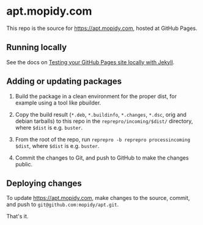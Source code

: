 # apt.mopidy.com

This repo is the source for https://apt.mopidy.com, hosted at GitHub Pages.


## Running locally

See the docs on [Testing your GitHub Pages site locally with Jekyll][1].

[1]: https://help.github.com/en/articles/testing-your-github-pages-site-locally-with-jekyll


## Adding or updating packages

1. Build the package in a clean environment for the proper dist, for example
   using a tool like pbuilder.

2. Copy the build result (`*.deb`, `*.buildinfo`, `*.changes`, `*.dsc`, orig
   and debian tarballs) to this repo in the `reprepro/incoming/$dist/`
   directory, where `$dist` is e.g. `buster`.

3. From the root of the repo, run `reprepro -b reprepro processincoming $dist`,
   where `$dist` is e.g. `buster`.

4. Commit the changes to Git, and push to GitHub to make the changes public.


## Deploying changes

To update https://apt.mopidy.com, make changes to the source, commit, and
push to `git@github.com:mopidy/apt.git`.

That's it.
